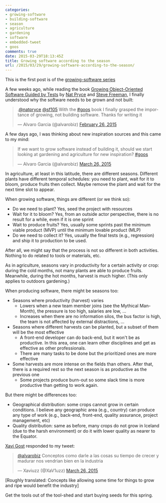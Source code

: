 ```yaml
---
categories:
- growing-software
- building-software
- season
- agriculture
- gardening
- software
- embedded-tweet
- goos
comments: true
date: 2015-03-29T18:13:45Z
title: Growing software according to the season
url: /2015/03/29/growing-software-according-to-the-season/
---
```


This is the first post is of the [growing-software series](/{{site.category_dir}}/growing-software)

A few weeks ago, while reading the book [Growing Object-Oriented Software Guided by Tests][goos-book] by [Nat Pryce][natpryce] and [Steve Freeman][sf105], I finally understood why the software needs to be grown and not built:

<blockquote class="twitter-tweet" lang="en"><p>.<a href="https://twitter.com/natpryce">@natpryce</a> <a href="https://twitter.com/sf105">@sf105</a> With the <a href="https://twitter.com/hashtag/goos?src=hash">#goos</a> book I finally grasped the importance of growing, not building software. Thanks for writing it</p>&mdash; Alvaro Garcia (@alvarobiz) <a href="https://twitter.com/alvarobiz/status/570835142136049664">February 26, 2015</a></blockquote>
<script async src="//platform.twitter.com/widgets.js" charset="utf-8"></script>

A few days ago, I was thinking about new inspiration sources and this came to my mind:

<blockquote class="twitter-tweet" lang="en"><p>If we want to grow software instead of building it, should we start looking at gardening and agriculture for new inspiration? <a href="https://twitter.com/hashtag/goos?src=hash">#goos</a></p>&mdash; Alvaro Garcia (@alvarobiz) <a href="https://twitter.com/alvarobiz/status/581005906667687938">March 26, 2015</a></blockquote>

In agriculture, at least in this latitude, there are different seasons. Different plants have different temporal schedules: you need to plant, wait for it to bloom, produce fruits then collect. Maybe remove the plant and wait for the next time slot to appear.

When growing software, things are different (or we think so):

  * Do we need to plant? Yes, seed the project with resources
  * Wait for it to bloom? Yes, from an outside actor perspective, there is no result for a while, even if it is one sprint
  * Wait to produce fruits? Yes, usually some sprints past the minimum viable product (MVP) until the minimum lovable product (MLP)
  * Do we need to collect it? Yes, usually the final tests (e.g., regression) and ship it to production to be used.

After all, we might say that the process is not so different in both activities. Nothing to do related to tools or materials, etc.

As in agriculture, seasons vary in productivity for a certain activity or crop: during the cold months, not many plants are able to produce fruits. Meanwhile, during the hot months, harvest is much higher. (This only applies to outdoors gardening.)

When producing software, there might be seasons too:

  * Seasons where productivity (harvest) varies
    * Lowers when a new team member joins (see the Mythical Man-Month), the pressure is too high, salaries are low, ...
    * Increases when there are no information silos, the bus factor is high, the team is not affected by external distractions, ...
  * Seasons where different harvests can be planted, but a subset of them will be the most effective
    * A front-end developer can do back-end, but it won't be as productive. In this area, one can learn other disciplines and get as effective as other professionals.
    * There are many tasks to be done but the prioritized ones are more effective
  * Some harvests are more intense on the fields than others. After that, there is a required rest so the next season is as productive as the previous one
    * Some projects produce burn-out so some slack time is more productive than getting to work again.

But there might be differences too:

  * Geographical distribution: some crops cannot grow in certain conditions. I believe any geographic area (e.g., country) can produce any type of work (e.g., back-end, front-end, quality assurance, project management, etc)
  * Quality distribution: same as before, many crops do not grow in Iceland (due to the harsh environment) or do it with lower quality as nearer to the Equator.


[Xavi Gost][xavi-gost] responded to my tweet:

<blockquote class="twitter-tweet" data-conversation="none" lang="en"><p><a href="https://twitter.com/alvarobiz">@alvarobiz</a> Conceptos como darle a las cosas su tiempo de crecer y madurar nos vendrian bien en la industria</p>&mdash; Xaviuzz (@XaV1uzz) <a href="https://twitter.com/XaV1uzz/status/581063149203394560">March 26, 2015</a></blockquote>

[Roughly translated: Concepts like allowing some time for things to grow and ripe would benefit the industry]

Get the tools out of the tool-shed and start buying seeds for this spring.


[goos-book]: http://www.growing-object-oriented-software.com/
[sf105]: https://twitter.com/@sf105
[natpryce]: https://twitter.com/@natpryce
[xavi-gost]: https://twitter.com/@XaV1uzz